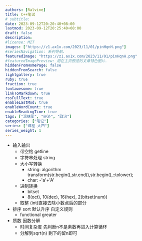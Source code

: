 ```yaml
---
authors: [Ralvine]
title: C++笔试
# subtitle:
date: 2023-09-12T20:20:40+08:00
lastmod: 2023-09-12T20:25:40+08:00
draft: false
description: 
#license: MIT
images: ["https://z1.ax1x.com/2023/11/01/pinHqnH.png"]
#seriesNavigation: 系列导航.
featuredImage: "https://z1.ax1x.com/2023/11/01/pinHqnH.png"
#featuredImagePreview: 用在主页预览的文章特色图片.
hiddenFromHomePage: false
hiddenFromSearch: false
lightgallery: true
ruby: true
fraction: true
fontawesome: true
linkToMarkdown: true
rssFullText: true
enableLastMod: true
enableWordCount: true
enableReadingTime: true
tags: ["温铁军", "经济", "政治"]
categories: ["笔记"]
series: ["课程-大四"]
series_weight: 1
---
```


<!--more-->

- 输入输出
    - 带空格 getline
    - 字符串处理 string
    - 大小写转换
        - string: algorithm transform(str.begin(),str.end(),str.begin(),::tolower);
        - char: -'a'+'A'
    - 进制转换
        - bitset
        - 8(oct), 10(dec), 16(hex), 2(bitset(num))
    - 取整 (int)直接去除小数点后的部分
- 排序 sort 默认升序 自定义规则
    - functional greater<Type>
- 质数 因数分解
    - 时间复杂度 先判断n不是素数再进入计算循环
    - 分解到sqrt(n) 剩下的留n即可